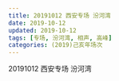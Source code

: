 ```yaml
---
title: 20191012 西安专场 汾河湾
date: 2019-10-12
updated: 2019-10-12
tags: [专场, 汾河湾, 相声, 高峰]
categories: (2019)己亥年场次
---
```

20191012 西安专场 汾河湾